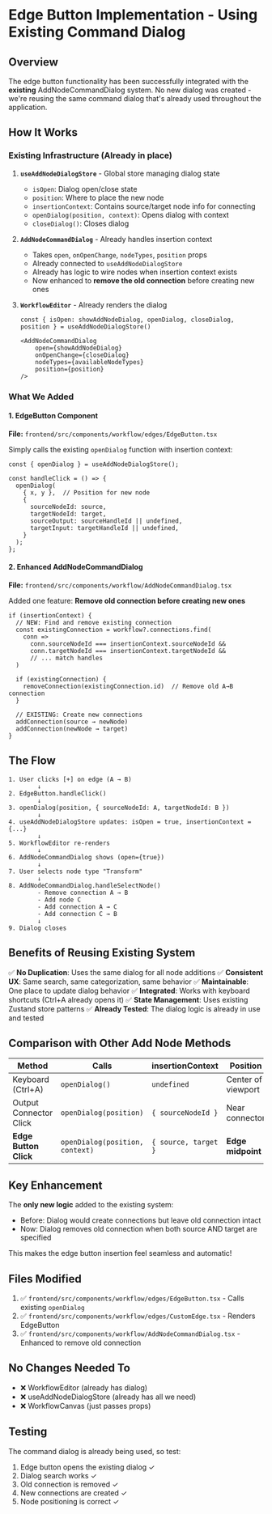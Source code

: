 # Edge Button Implementation - Using Existing Command Dialog

## Overview
The edge button functionality has been successfully integrated with the **existing** AddNodeCommandDialog system. No new dialog was created - we're reusing the same command dialog that's already used throughout the application.

## How It Works

### Existing Infrastructure (Already in place)

1. **`useAddNodeDialogStore`** - Global store managing dialog state
   - `isOpen`: Dialog open/close state
   - `position`: Where to place the new node
   - `insertionContext`: Contains source/target node info for connecting
   - `openDialog(position, context)`: Opens dialog with context
   - `closeDialog()`: Closes dialog

2. **`AddNodeCommandDialog`** - Already handles insertion context
   - Takes `open`, `onOpenChange`, `nodeTypes`, `position` props
   - Already connected to `useAddNodeDialogStore`
   - Already has logic to wire nodes when insertion context exists
   - Now enhanced to **remove the old connection** before creating new ones

3. **`WorkflowEditor`** - Already renders the dialog
   ```tsx
   const { isOpen: showAddNodeDialog, openDialog, closeDialog, position } = useAddNodeDialogStore()
   
   <AddNodeCommandDialog
       open={showAddNodeDialog}
       onOpenChange={closeDialog}
       nodeTypes={availableNodeTypes}
       position={position}
   />
   ```

### What We Added

#### 1. EdgeButton Component
**File:** `frontend/src/components/workflow/edges/EdgeButton.tsx`

Simply calls the existing `openDialog` function with insertion context:

```tsx
const { openDialog } = useAddNodeDialogStore();

const handleClick = () => {
  openDialog(
    { x, y },  // Position for new node
    {
      sourceNodeId: source,
      targetNodeId: target,
      sourceOutput: sourceHandleId || undefined,
      targetInput: targetHandleId || undefined,
    }
  );
};
```

#### 2. Enhanced AddNodeCommandDialog
**File:** `frontend/src/components/workflow/AddNodeCommandDialog.tsx`

Added one feature: **Remove old connection before creating new ones**

```tsx
if (insertionContext) {
  // NEW: Find and remove existing connection
  const existingConnection = workflow?.connections.find(
    conn =>
      conn.sourceNodeId === insertionContext.sourceNodeId &&
      conn.targetNodeId === insertionContext.targetNodeId &&
      // ... match handles
  )
  
  if (existingConnection) {
    removeConnection(existingConnection.id)  // Remove old A→B connection
  }

  // EXISTING: Create new connections
  addConnection(source → newNode)
  addConnection(newNode → target)
}
```

## The Flow

```
1. User clicks [+] on edge (A → B)
        ↓
2. EdgeButton.handleClick() 
        ↓
3. openDialog(position, { sourceNodeId: A, targetNodeId: B })
        ↓
4. useAddNodeDialogStore updates: isOpen = true, insertionContext = {...}
        ↓
5. WorkflowEditor re-renders
        ↓
6. AddNodeCommandDialog shows (open={true})
        ↓
7. User selects node type "Transform"
        ↓
8. AddNodeCommandDialog.handleSelectNode()
        - Remove connection A → B
        - Add node C
        - Add connection A → C
        - Add connection C → B
        ↓
9. Dialog closes
```

## Benefits of Reusing Existing System

✅ **No Duplication**: Uses the same dialog for all node additions
✅ **Consistent UX**: Same search, same categorization, same behavior
✅ **Maintainable**: One place to update dialog behavior
✅ **Integrated**: Works with keyboard shortcuts (Ctrl+A already opens it)
✅ **State Management**: Uses existing Zustand store patterns
✅ **Already Tested**: The dialog logic is already in use and tested

## Comparison with Other Add Node Methods

| Method | Calls | insertionContext | Position |
|--------|-------|------------------|----------|
| Keyboard (Ctrl+A) | `openDialog()` | `undefined` | Center of viewport |
| Output Connector Click | `openDialog(position)` | `{ sourceNodeId }` | Near connector |
| **Edge Button Click** | `openDialog(position, context)` | `{ source, target }` | **Edge midpoint** |

## Key Enhancement

The **only new logic** added to the existing system:
- Before: Dialog would create connections but leave old connection intact
- Now: Dialog removes old connection when both source AND target are specified

This makes the edge button insertion feel seamless and automatic!

## Files Modified

1. ✅ `frontend/src/components/workflow/edges/EdgeButton.tsx` - Calls existing `openDialog`
2. ✅ `frontend/src/components/workflow/edges/CustomEdge.tsx` - Renders EdgeButton
3. ✅ `frontend/src/components/workflow/AddNodeCommandDialog.tsx` - Enhanced to remove old connection

## No Changes Needed To

- ❌ WorkflowEditor (already has dialog)
- ❌ useAddNodeDialogStore (already has all we need)
- ❌ WorkflowCanvas (just passes props)

## Testing

The command dialog is already being used, so test:
1. Edge button opens the existing dialog ✓
2. Dialog search works ✓
3. Old connection is removed ✓
4. New connections are created ✓
5. Node positioning is correct ✓
